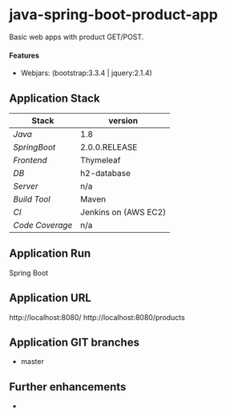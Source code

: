 # java-spring-boot-product-app
Basic web apps with product GET/POST.  

#### Features 
* Webjars: (bootstrap:3.3.4 | jquery:2.1.4) 
    
## Application Stack

Stack  | version |
--- | --- |  
*Java* | 1.8 
*SpringBoot* |  2.0.0.RELEASE
*Frontend* | Thymeleaf 
*DB* | h2-database
*Server* | n/a
*Build Tool* | Maven
*CI* | Jenkins on (AWS EC2)
*Code Coverage* | n/a

## Application Run
Spring Boot 

## Application URL
http://localhost:8080/
http://localhost:8080/products

## Application GIT branches
- master

## Further enhancements 
- 
